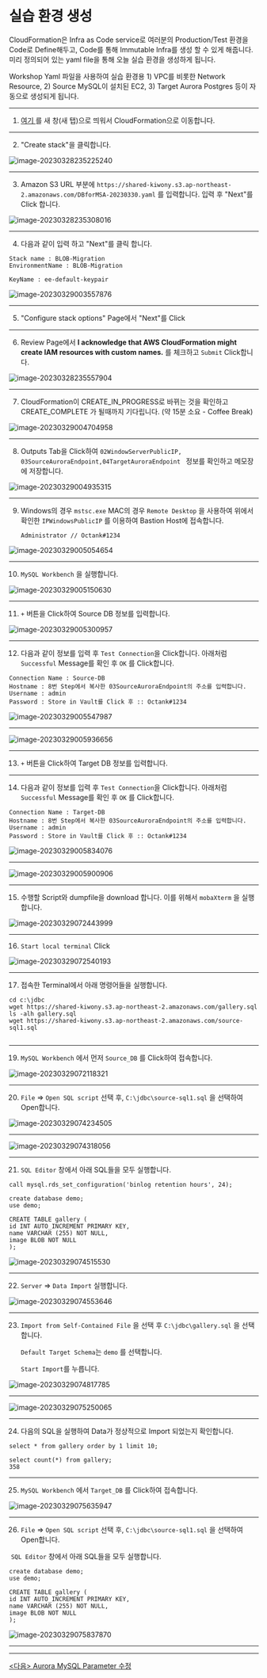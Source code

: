 # 실습 환경 생성

CloudFormation은 Infra as Code service로 여러분의 Production/Test 환경을 Code로 Define해두고, Code를 통해 Immutable Infra를 생성 할 수 있게 해줍니다. 미리 정의되어 있는 yaml file을 통해 오늘 실습 환경을 생성하게 됩니다.



Workshop Yaml 파일을 사용하여 실습 환경용 1) VPC를 비롯한 Network Resource, 2) Source MySQL이 설치된 EC2, 3) Target Aurora Postgres 등이 자동으로 생성되게 됩니다.

---



1. [여기 ](https://console.aws.amazon.com/cloudformation/) 를 새 창(새 탭)으로 띄워서 CloudFormation으로 이동합니다.

---

2. "Create stack"을 클릭합니다.

![image-20230328235225240](images/image-20230328235225240.png)



---

3. Amazon S3 URL 부분에 `https://shared-kiwony.s3.ap-northeast-2.amazonaws.com/DBforMSA-20230330.yaml` 를 입력합니다. 입력 후 "Next"를 Click 합니다.

![image-20230328235308016](images/image-20230328235308016.png)

---



4. 다음과 같이 입력 하고 "Next"를 클릭 합니다.

```
Stack name : BLOB-Migration
EnvironmentName : BLOB-Migration

KeyName : ee-default-keypair

```

![image-20230329003557876](images/image-20230329003557876.png)

---

5. "Configure stack options" Page에서 "Next"를 Click

---

6. Review Page에서 **I acknowledge that AWS CloudFormation might create IAM resources with custom names.** 를 체크하고 `Submit` Click합니다.

![image-20230328235557904](images/image-20230328235557904.png)

---

7. CloudFormation이 CREATE_IN_PROGRESS로 바뀌는 것을 확인하고 CREATE_COMPLETE 가 될때까지 기다립니다. (약 15분 소요 - Coffee Break)

![image-20230329004704958](images/image-20230329004704958.png)

---

8. Outputs Tab을 Click하여 `02WindowServerPublicIP, 03SourceAuroraEndpoint,04TargetAuroraEndpoint ` 정보를 확인하고 메모장에 저장합니다.

![image-20230329004935315](images/image-20230329004935315.png)



---

9. Windows의 경우  `mstsc.exe`  MAC의 경우  `Remote Desktop` 을 사용하여 위에서 확인한 `IPWindowsPublicIP` 를 이용하여 Bastion Host에 접속합니다.

   ```
   Administrator // Octank#1234
   ```

   

![image-20230329005054654](images/image-20230329005054654.png)

---

10. `MySQL Workbench` 을 실행합니다.

![image-20230329005150630](images/image-20230329005150630.png)

---

11. `+` 버튼을 Click하여 Source DB 정보를 입력합니다.

![image-20230329005300957](images/image-20230329005300957.png)

---



12. 다음과 같이 정보를 입력 후 `Test Connection`을 Click합니다. 아래처럼 `Successful` Message를 확인 후  `OK` 를 Click합니다.

```
Connection Name : Source-DB
Hostname : 8번 Step에서 복사한 03SourceAuroraEndpoint의 주소를 입력합니다.
Username : admin
Password : Store in Vault를 Click 후 :: Octank#1234 

```

![image-20230329005547987](images/image-20230329005547987.png)

---

![image-20230329005936656](images/image-20230329005936656.png)



---

13. `+` 버튼을 Click하여 Target DB 정보를 입력합니다.



---

14. 다음과 같이 정보를 입력 후 `Test Connection`을 Click합니다. 아래처럼 `Successful` Message를 확인 후  `OK` 를 Click합니다.

```
Connection Name : Target-DB
Hostname : 8번 Step에서 복사한 03SourceAuroraEndpoint의 주소를 입력합니다.
Username : admin
Password : Store in Vault를 Click 후 :: Octank#1234 

```

![image-20230329005834076](images/image-20230329005834076.png)

---

![image-20230329005900906](images/image-20230329005900906.png)

---

15. 수행할 Script와 dumpfile을 download 합니다. 이를 위해서 `mobaXterm` 을 실행합니다.

![image-20230329072443999](images/image-20230329072443999.png)

---

16. `Start local terminal` Click

![image-20230329072540193](images/image-20230329072540193.png)

---

17. 접속한 Terminal에서 아래 명령어들을 실행합니다.

```
cd c:\jdbc
wget https://shared-kiwony.s3.ap-northeast-2.amazonaws.com/gallery.sql
ls -alh gallery.sql
wget https://shared-kiwony.s3.ap-northeast-2.amazonaws.com/source-sql1.sql


```

---



19. `MySQL Workbench` 에서 먼저 `Source_DB` 를 Click하여 접속합니다.

![image-20230329072118321](images/image-20230329072118321.png)

---

20. `File` => `Open SQL script` 선택 후, `C:\jdbc\source-sql1.sql` 을 선택하여 Open합니다.

![image-20230329074234505](images/image-20230329074234505.png)

---

![image-20230329074318056](images/image-20230329074318056.png)

---

21. `SQL Editor` 창에서 아래 SQL들을 모두 실행합니다.

```
call mysql.rds_set_configuration('binlog retention hours', 24);

create database demo;
use demo;

CREATE TABLE gallery (
id INT AUTO_INCREMENT PRIMARY KEY,
name VARCHAR (255) NOT NULL,
image BLOB NOT NULL
);

```

![image-20230329074515530](images/image-20230329074515530.png)

---

22. `Server` => `Data Import` 실행합니다.

![image-20230329074553646](images/image-20230329074553646.png)

---

23. `Import from Self-Contained File` 을 선택 후 `C:\jdbc\gallery.sql` 을 선택합니다.

    `Default Target Schema`는 `demo` 를 선택합니다.

    `Start Import`를 누릅니다.

![image-20230329074817785](images/image-20230329074817785.png)

---

![image-20230329075250065](images/image-20230329075250065.png)

---

24. 다음의 SQL을 실행하여 Data가 정상적으로 Import 되었는지 확인합니다.

```
select * from gallery order by 1 limit 10;

select count(*) from gallery;
358
```

---

25. `MySQL Workbench` 에서  `Target_DB` 를 Click하여 접속합니다.

![image-20230329075635947](images/image-20230329075635947.png)

---

26. `File` => `Open SQL script` 선택 후, `C:\jdbc\source-sql1.sql` 을 선택하여 Open합니다.

​      `SQL Editor` 창에서 아래 SQL들을 모두 실행합니다.

```
create database demo;
use demo;

CREATE TABLE gallery (
id INT AUTO_INCREMENT PRIMARY KEY,
name VARCHAR (255) NOT NULL,
image BLOB NOT NULL
);
```

![image-20230329075837870](images/image-20230329075837870.png)

---



---



[<다음> Aurora MySQL Parameter 수정](./03.md)